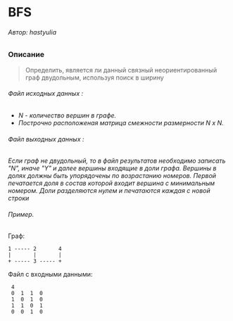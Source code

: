 # BFS
###### Автор: hastyulia
### Описание
> Определить, является ли данный связный  неориентированный  граф  двудольным, используя поиск в ширину
 
###### Файл исходных данных :
* _N - количество вершин в графе._
* _Построчно расположеная матрица смежности размерности N x N._
 
###### Файл выходных данных :
_Если граф  не  двудольный,  то в файл результатов необходимо записать
"N",  иначе "Y" и далее вершины входящие в доли  графа.  Вершины  в  долях
должны  быть упорядочены по возрастанию номеров.  Первой печатается доля в
состав которой входит вершина с минимальным номером.  Доли разделяются нулем и печатаются каждая с новой строки_


###### Пример.   
Граф:

    1 ----- 2       4
    |       |       |
    + ----- 3 ----- +

Файл с входными данными:

     4
     0  1  1  0
     1  0  1  0
     1  1  0  1
     0  0  1  0
